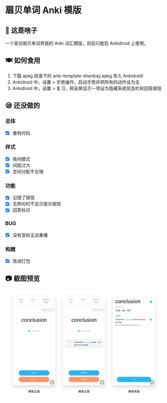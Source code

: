 # 扇贝单词 Anki 模版

## 📃 这是啥子

一个高仿扇贝单词界面的 Anki 词汇模版，目前只能在 Ankidroid 上使用。

## 🍽 如何食用

1. 下载 apkg 目录下的 anki-template-shanbay.apkg 导入 Ankidroid
2. Ankidroid 中，设置 > 手势操作，启动手势并把所有的动作设为无
3. Ankidroid 中，设置 > 复习，把全屏显示一项设为隐藏系统状态栏和回答按钮

## 😪 还没做的

### 总体

- [x] 重构代码

### 样式

- [x] 夜间模式
- [x] 间距过大
- [x] 空间分配不合理

### 功能

- [x] 记错了按钮
- [x] 无例句时不显示提示按钮
- [x] 回答标识

### BUG

- [x] 没有音标无法重播

### 构建

- [x] 改进打包

## 📷 截图预览

![screenshots](./screenshots/screenshots.jpg)
